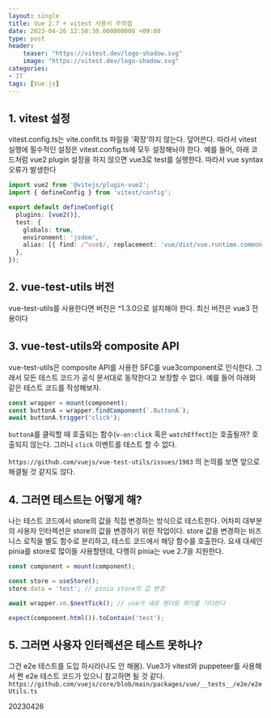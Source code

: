 ```yaml
---
layout: single
title: Vue 2.7 + vitest 사용시 주의점
date: 2023-04-26 12:50:30.000000000 +09:00
type: post
header:
    teaser: "https://vitest.dev/logo-shadow.svg"
    image: "https://vitest.dev/logo-shadow.svg"
categories:
- IT
tags: [Vue.js]
---
```


## 1. vitest 설정

vitest.config.ts는 vite.confit.ts 파일을 '확장'하지 않는다. 덮어쓴다. 따라서 vitest 실행에 필수적인 설정은 vitest.config.ts에 모두 설정해놔야 한다. 예를 들어, 아래 코드처럼 vue2 plugin 설정을 하지 않으면 vue3로 test를 실행한다. 따라서 vue syntax 오류가 발생한다

```typescript
import vue2 from '@vitejs/plugin-vue2';
import { defineConfig } from 'vitest/config';

export default defineConfig({
  plugins: [vue2()],
  test: {
    globals: true,
    environment: 'jsdom',
    alias: [{ find: /^vue$/, replacement: 'vue/dist/vue.runtime.common.js' }],
  },
});
```

## 2. vue-test-utils 버전
vue-test-utils를 사용한다면 버전은 ^1.3.0으로 설치해야 한다. 최신 버전은 vue3 전용이다

## 3. vue-test-utils와 composite API
vue-test-utils은 composite API를 사용한 SFC를 vue3component로 인식한다. 그래서 모든 테스트 코드가 공식 문서대로 동작한다고 보장할 수 없다. 예를 들어 아래와 같은 테스트 코드를 작성해보자.

```typescript
const wrapper = mount(component);
const buttonA = wrapper.findComponent(`.ButtonA`);
await buttonA.trigger('click');
```

`buttonA`를 클릭할 때 호출되는 함수(`v-on:click` 혹은 `watchEffect`)는 호출될까? 호출되지 않는다. 그러니 `click` 이벤트를 테스트 할 수 없다.

`https://github.com/vuejs/vue-test-utils/issues/1983` 의 논의를 보면 앞으로 해결될 것 같지도 않다.

## 4. 그러면 테스트는 어떻게 해?
나는 테스트 코드에서 store의 값을 직접 변경하는 방식으로 테스트한다. 어차피 대부분의 사용자 인터렉션은 store의 값을 변경하기 위한 작업이다. store 값을 변경하는 비즈니스 로직을 별도 함수로 분리하고, 테스트 코드에서 해당 함수를 호출한다. 요새 대세인 pinia를 store로 많이들 사용할텐데, 다행히 pinia는 vue 2.7을 지원한다.

```typescript
const component = mount(component);

const store = useStore();
store.data = 'test'; // pinia store의 갑 변경

await wrapper.vm.$nextTick(); // vue가 새로 렌더링 하기를 기다린다

expect(component.html()).toContain('test');
```

## 5. 그러면 사용자 인터렉션은 테스트 못하나?
그건 e2e 테스트를 도입 하시라(나도 안 해봄).
Vue3가 vitest와 puppeteer를 사용해서 짠 e2e 테스트 코드가 있으니 참고하면 될 것 같다.
`https://github.com/vuejs/core/blob/main/packages/vue/__tests__/e2e/e2eUtils.ts`

20230426
